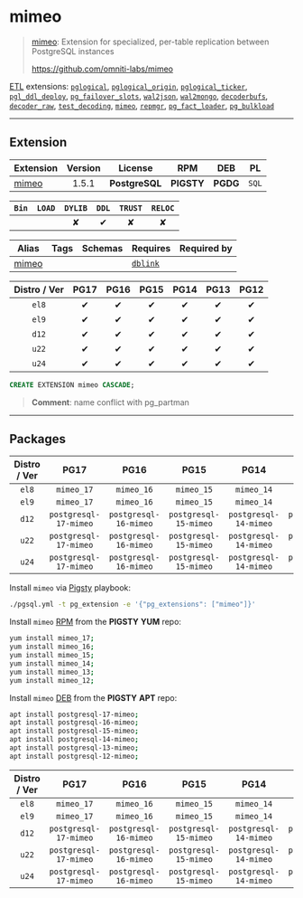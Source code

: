 # mimeo


> [mimeo](https://github.com/omniti-labs/mimeo): Extension for specialized, per-table replication between PostgreSQL instances
>
> https://github.com/omniti-labs/mimeo





[ETL](/etl) extensions: [`pglogical`](/pglogical), [`pglogical_origin`](/pglogical_origin), [`pglogical_ticker`](/pglogical_ticker), [`pgl_ddl_deploy`](/pgl_ddl_deploy), [`pg_failover_slots`](/pg_failover_slots), [`wal2json`](/wal2json), [`wal2mongo`](/wal2mongo), [`decoderbufs`](/decoderbufs), [`decoder_raw`](/decoder_raw), [`test_decoding`](/test_decoding), [`mimeo`](/mimeo), [`repmgr`](/repmgr), [`pg_fact_loader`](/pg_fact_loader), [`pg_bulkload`](/pg_bulkload)


-------
## Extension


| Extension | Version | License | RPM | DEB | PL |
|-----------|:-------:|:-------:|:---:|:---:|:--:|
| [mimeo](https://github.com/omniti-labs/mimeo) | 1.5.1 | **<span class="tcblue">PostgreSQL</span>** | **<span class="tcwarn">PIGSTY</span>** | **<span class="tccyan">PGDG</span>** | `SQL` |



| `Bin` | `LOAD` | `DYLIB` | `DDL` | `TRUST` | `RELOC` |
|:-----:|:------:|:-------:|:-----:|:-------:|:-------:|
|  |  | <span class="tcwarn">✘</span> | <span class="tcblue">✔</span> | <span class="tcwarn">✘</span> | <span class="tcwarn">✘</span> |



| Alias | Tags | Schemas | Requires | Required by |
|-------|------|---------|----------|-------------|
| [mimeo](/mimeo) |  |  | [`dblink`](dblink) |  |



| Distro / Ver | PG17 | PG16 | PG15 | PG14 | PG13 | PG12 |
|:------------:|:----:|:----:|:----:|:----:|:----:|:----:|
| `el8` | <span class="tcblue">✔</span> | <span class="tcblue">✔</span> | <span class="tcblue">✔</span> | <span class="tcblue">✔</span> | <span class="tcblue">✔</span> | <span class="tcblue">✔</span> |
| `el9` | <span class="tcblue">✔</span> | <span class="tcblue">✔</span> | <span class="tcblue">✔</span> | <span class="tcblue">✔</span> | <span class="tcblue">✔</span> | <span class="tcblue">✔</span> |
| `d12` | <span class="tcblue">✔</span> | <span class="tcblue">✔</span> | <span class="tcblue">✔</span> | <span class="tcblue">✔</span> | <span class="tcblue">✔</span> | <span class="tcblue">✔</span> |
| `u22` | <span class="tcblue">✔</span> | <span class="tcblue">✔</span> | <span class="tcblue">✔</span> | <span class="tcblue">✔</span> | <span class="tcblue">✔</span> | <span class="tcblue">✔</span> |
| `u24` | <span class="tcblue">✔</span> | <span class="tcblue">✔</span> | <span class="tcblue">✔</span> | <span class="tcblue">✔</span> | <span class="tcblue">✔</span> | <span class="tcblue">✔</span> |





```sql
CREATE EXTENSION mimeo CASCADE;
```
> **Comment**: name conflict with pg_partman
-----------


## Packages


| Distro / Ver | PG17 | PG16 | PG15 | PG14 | PG13 | PG12 |
|:------------:|:----:|:----:|:----:|:----:|:----:|:----:|
| `el8` | `mimeo_17` | `mimeo_16` | `mimeo_15` | `mimeo_14` | `mimeo_13` | `mimeo_12` |
| `el9` | `mimeo_17` | `mimeo_16` | `mimeo_15` | `mimeo_14` | `mimeo_13` | `mimeo_12` |
| `d12` | `postgresql-17-mimeo` | `postgresql-16-mimeo` | `postgresql-15-mimeo` | `postgresql-14-mimeo` | `postgresql-13-mimeo` | `postgresql-12-mimeo` |
| `u22` | `postgresql-17-mimeo` | `postgresql-16-mimeo` | `postgresql-15-mimeo` | `postgresql-14-mimeo` | `postgresql-13-mimeo` | `postgresql-12-mimeo` |
| `u24` | `postgresql-17-mimeo` | `postgresql-16-mimeo` | `postgresql-15-mimeo` | `postgresql-14-mimeo` | `postgresql-13-mimeo` | `postgresql-12-mimeo` |



Install `mimeo` via [Pigsty](https://pigsty.io/docs/pgext/usage/install/) playbook:

```bash
./pgsql.yml -t pg_extension -e '{"pg_extensions": ["mimeo"]}'
```


Install `mimeo` [RPM](/rpm) from the **<span class="tcwarn">PIGSTY</span>** **YUM** repo:

```bash
yum install mimeo_17;
yum install mimeo_16;
yum install mimeo_15;
yum install mimeo_14;
yum install mimeo_13;
yum install mimeo_12;
```


Install `mimeo` [DEB](/deb) from the **<span class="tcwarn">PIGSTY</span>** **APT** repo:

```bash
apt install postgresql-17-mimeo;
apt install postgresql-16-mimeo;
apt install postgresql-15-mimeo;
apt install postgresql-14-mimeo;
apt install postgresql-13-mimeo;
apt install postgresql-12-mimeo;
```




| Distro / Ver | PG17 | PG16 | PG15 | PG14 | PG13 | PG12 |
|:------------:|:----:|:----:|:----:|:----:|:----:|:----:|
| `el8` | `mimeo_17` | `mimeo_16` | `mimeo_15` | `mimeo_14` | `mimeo_13` | `mimeo_12` |
| `el9` | `mimeo_17` | `mimeo_16` | `mimeo_15` | `mimeo_14` | `mimeo_13` | `mimeo_12` |
| `d12` | `postgresql-17-mimeo` | `postgresql-16-mimeo` | `postgresql-15-mimeo` | `postgresql-14-mimeo` | `postgresql-13-mimeo` | `postgresql-12-mimeo` |
| `u22` | `postgresql-17-mimeo` | `postgresql-16-mimeo` | `postgresql-15-mimeo` | `postgresql-14-mimeo` | `postgresql-13-mimeo` | `postgresql-12-mimeo` |
| `u24` | `postgresql-17-mimeo` | `postgresql-16-mimeo` | `postgresql-15-mimeo` | `postgresql-14-mimeo` | `postgresql-13-mimeo` | `postgresql-12-mimeo` |





